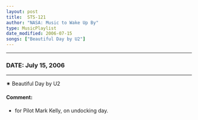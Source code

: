 ```yaml
---
layout: post
title:  STS-121
author: "NASA: Music to Wake Up By"
type: MusicPlaylist
date_modified: 2006-07-15
songs: ["Beautiful Day by U2"]
---
```


----
### DATE: July 15, 2006
----
✷ Beautiful Day by U2

#### Comment:
* for Pilot Mark Kelly, on undocking day.



<br/>
<center>
	<a target="_blank"
	   href="https://twitter.com/intent/tweet?hashtags=Space,NASA,Playlist,NASAWakeupCalls,SpaceProgram&text={{ page.author}}, '{{ page.songs.first }}' {{ page.title }}, {{ page.date | date: '%B %d, %Y' }}. {{ site.url }}{{ page.url }} @nasawakeupcalls">
	   <i class="fab fa-twitter" alt="Tweet this page" style="font-size: 1.3em;"></i>
	</a>
	&nbsp; 	<i class="fas fa-user-astronaut" style="font-size: 1.5em;"></i> &nbsp;
    <a type="amzn" search="'Beautiful Day by U2'" category="popular music">
        <i class="fab fa-amazon" style="font-size: 1.3em;"></i>
    </a>
</center>
